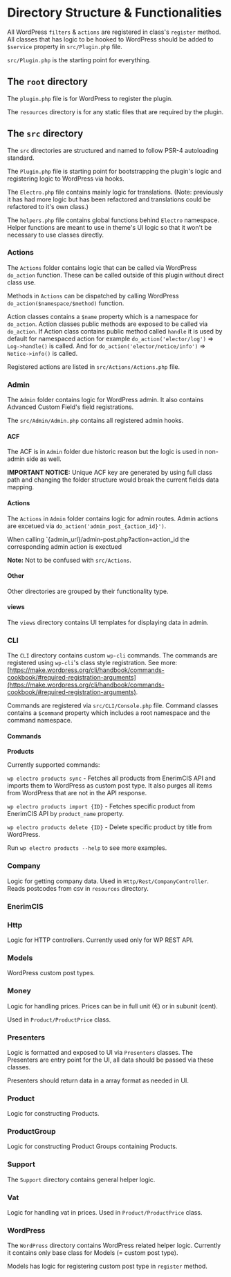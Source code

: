 # Directory Structure & Functionalities

All WordPress `filters` & `actions` are registered in class's
`register` method. All classes that has logic to be hooked to
WordPress should be added to `$service` property in `src/Plugin.php` file.

`src/Plugin.php` is the starting point for everything.

## The `root` directory

The `plugin.php` file is for WordPress to register the plugin.

The `resources` directory is for any static files that are required by
the plugin.

## The `src` directory

The `src` directories are structured and named to follow PSR-4 autoloading
standard.

The `Plugin.php` file is starting point for bootstrapping the plugin's logic and
registering logic to WordPress via hooks.

The `Electro.php` file contains mainly logic for translations. (Note: previously 
it has had more logic but has been refactored and translations could be refactored 
to it's own class.)  

The `helpers.php` file contains global functions behind `Electro` namespace.
Helper functions are meant to use in theme's UI logic so that it won't be
necessary to use classes directly.  

### Actions

The `Actions` folder contains logic that can be called via WordPress 
`do_action` function. These can be called outside of this plugin without direct
class use.

Methods in `Actions` can be dispatched by calling WordPress 
`do_action($namespace/$method)` function.

Action classes contains a `$name` property which is a namespace for `do_action`. 
Action classes public methods are exposed to be called via `do_action`. If
Action class contains public method called `handle` it is used by default for 
namespaced action for example `do_action('elector/log')` => `Log->handle()` is 
called. And for `do_action('elector/notice/info')` => `Notice->info()` is called. 

Registered actions are listed in `src/Actions/Actions.php` file.

### Admin

The `Admin` folder contains logic for WordPress admin. It also contains
Advanced Custom Field's field registrations.

The `src/Admin/Admin.php` contains all registered admin hooks.

#### ACF

The ACF is in `Admin` folder due historic reason but the logic is used
in non-admin side as well. 

**IMPORTANT NOTICE:** Unique ACF key are generated by using full class
path and changing the folder structure would break the current fields data 
mapping.

#### Actions

The `Actions` in `Admin` folder contains logic for admin routes. Admin actions
are excetued via `do_action('admin_post_{action_id}')`. 

When calling `{admin_url}/admin-post.php?action=action_id the corresponding 
admin action is exectued

**Note:** Not to be confused with `src/Actions`.

#### Other

Other directories are grouped by their functionality type.

#### views

The `views` directory contains UI templates for displaying data in admin.

### CLI

The `CLI` directory contains custom `wp-cli` commands. The commands are registered
using `wp-cli`'s class style registration. See more: [https://make.wordpress.org/cli/handbook/commands-cookbook/#required-registration-arguments](https://make.wordpress.org/cli/handbook/commands-cookbook/#required-registration-arguments).

Commands are registered via `src/CLI/Console.php` file. Command classes contains 
a `$command` property which includes a root namespace and the command namespace.

#### Commands

**Products**

Currently supported commands:

`wp electro products sync` - Fetches all products from EnerimCIS API and imports
them to WordPress as custom post type. It also purges all items from WordPress
that are not in the API response.

`wp electro products import {ID}` - Fetches specific product from EnerimCIS API
by `product_name` property.

`wp electro products delete {ID}` - Delete specific product by title from
WordPress.

Run `wp electro products --help` to see more examples.

### Company

Logic for getting company data. Used in `Http/Rest/CompanyController`.
Reads postcodes from csv in `resources` directory.

### EnerimCIS

### Http

Logic for HTTP controllers. Currently used only for WP REST API.

### Models

WordPress custom post types.

### Money

Logic for handling prices. Prices can be in full unit (€) or in subunit (cent).

Used in `Product/ProductPrice` class.

### Presenters

Logic is formatted and exposed to UI via `Presenters` classes. The Presenters
are entry point for the UI, all data should be passed via these classes.

Presenters should return data in a array format as needed in UI.

### Product

Logic for constructing Products. 

### ProductGroup

Logic for constructing Product Groups containing Products. 

### Support

The `Support` directory contains general helper logic.

### Vat

Logic for handling vat in prices. Used in `Product/ProductPrice` class.

### WordPress

The `WordPress` directory contains WordPress related helper logic. Currently it
contains only base class for Models (= custom post type). 

Models has logic for registering custom post type in `register` method.
